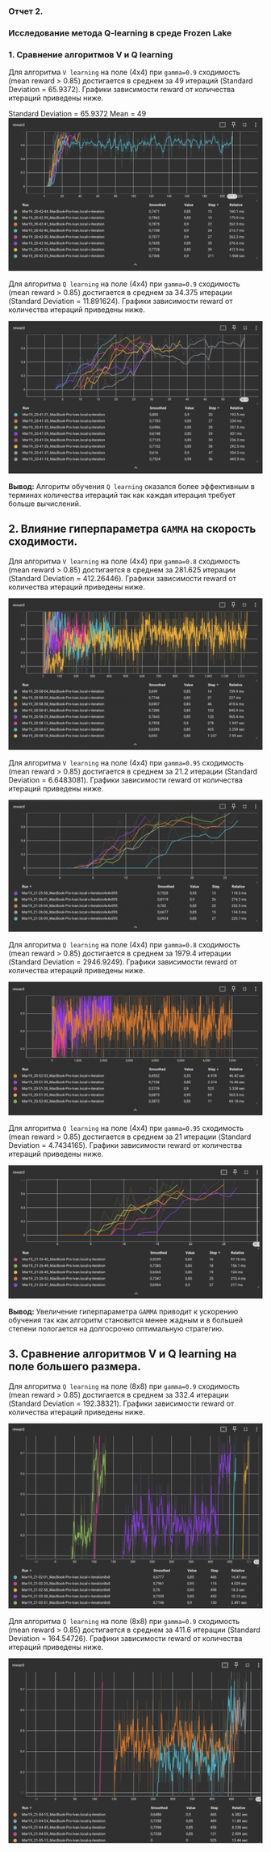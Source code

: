 ### Отчет 2. 
### Исследование метода Q-learning в среде Frozen Lake 

### 1. Сравнение алгоритмов V и Q learning
Для алгоритма `V learning` на поле (4х4) при `gamma=0.9` сходимость (mean reward > 0.85) достигается в среднем за 49 итераций (Standard Deviation = 65.9372). 
Графики зависимости reward от количества итераций приведены ниже. 

Standard Deviation = 65.9372
Mean = 49
<img src="imgs/v_iterations.png"/>

Для алгоритма `Q learning` на поле (4х4) при `gamma=0.9` сходимость (mean reward > 0.85) достигается в среднем за 34.375 итерации (Standard Deviation = 11.891624). 
Графики зависимости reward от количества итераций приведены ниже. 

<img src="imgs/q_iterations.png"/>

**Вывод:** Алгоритм обучения `Q learning` оказался более эффективным в терминах количества итераций так как каждая итерация требует больше вычислений.


## 2. Влияние гиперпараметра `GAMMA` на скорость сходимости.

Для алгоритма `V learning` на поле (4х4) при `gamma=0.8` сходимость (mean reward > 0.85) достигается в среднем за 281.625 итерации (Standard Deviation = 412.26446). 
Графики зависимости reward от количества итераций приведены ниже. 

<img src="imgs/v_iterations_0_8.png"/>

Для алгоритма `V learning` на поле (4х4) при `gamma=0.95` сходимость (mean reward > 0.85) достигается в среднем за 21.2 итерации (Standard Deviation = 6.6483081). 
Графики зависимости reward от количества итераций приведены ниже. 

<img src="imgs/v-iterations4x4-095.png"/>

Для алгоритма `Q learning` на поле (4х4) при `gamma=0.8` сходимость (mean reward > 0.85) достигается в среднем за 1979.4 итерации (Standard Deviation = 2946.9249). 
Графики зависимости reward от количества итераций приведены ниже. 

<img src="imgs/q_iterations_0_8.png"/>

Для алгоритма `Q learning` на поле (4х4) при `gamma=0.95` сходимость (mean reward > 0.85) достигается в среднем за 21 итерации (Standard Deviation = 4.7434165). 
Графики зависимости reward от количества итераций приведены ниже.

<img src="imgs/q-iterations4x4-095.png"/>

**Вывод:** Увеличение гиперпараметра `GAMMA` приводит к ускорению обучения так как алгоритм становится менее жадным и в большей степени пологается на долгосрочно оптимальную стратегию.

## 3. Сравнение алгоритмов V и Q learning на поле большего размера.

Для алгоритма `Q learning` на поле (8х8) при `gamma=0.9` сходимость (mean reward > 0.85) достигается в среднем за 332.4 итерации (Standard Deviation = 192.38321). 
Графики зависимости reward от количества итераций приведены ниже.

<img src="imgs/v_iterations_8_x_8.png"/>

Для алгоритма `Q learning` на поле (8х8) при `gamma=0.9` сходимость (mean reward > 0.85) достигается в среднем за 411.6 итерации (Standard Deviation = 164.54726). 
Графики зависимости reward от количества итераций приведены ниже.

<img src="imgs/q_iterations_8_x_8.png"/>
